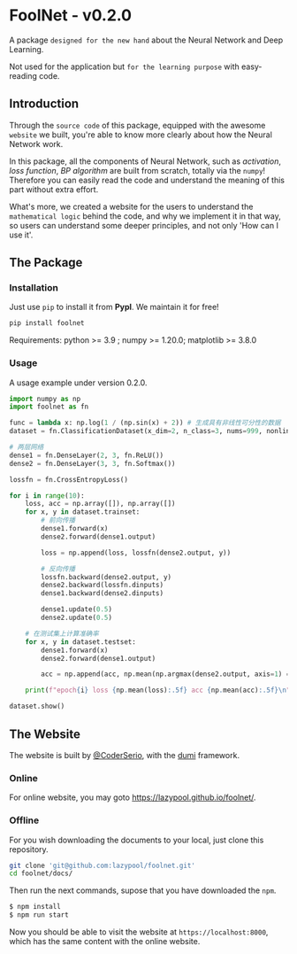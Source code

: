# FoolNet - v0.2.0

A package `designed for the new hand` about the Neural Network and Deep Learning.

Not used for the application but `for the learning purpose` with easy-reading code.

## Introduction

Through the `source code` of this package, equipped with the awesome
`website` we built, you're able to know more clearly about how the
Neural Network work.

In this package, all the components of Neural Network, such as *activation*,
*loss function*, *BP algorithm* are built from scratch, totally via the
`numpy`! Therefore you can easily read the code and understand the meaning
of this part without extra effort.

What's more, we created a website for the users to understand the `mathematical
logic` behind the code, and why we implement it in that way, so users can
understand some deeper principles, and not only 'How can I use it'.

## The Package

### Installation

Just use `pip` to install it from **PypI**. We maintain it for free!

```bash
pip install foolnet
```

Requirements: python >= 3.9 ; numpy >= 1.20.0; matplotlib >= 3.8.0

### Usage

A usage example under version 0.2.0.

```python
import numpy as np
import foolnet as fn

func = lambda x: np.log(1 / (np.sin(x) + 2)) # 生成具有非线性可分性的数据
dataset = fn.ClassificationDataset(x_dim=2, n_class=3, nums=999, nonlinear_fn=func)

# 两层网络
dense1 = fn.DenseLayer(2, 3, fn.ReLU())
dense2 = fn.DenseLayer(3, 3, fn.Softmax())

lossfn = fn.CrossEntropyLoss()

for i in range(10):
    loss, acc = np.array([]), np.array([])
    for x, y in dataset.trainset:
        # 前向传播
        dense1.forward(x)
        dense2.forward(dense1.output)

        loss = np.append(loss, lossfn(dense2.output, y))

        # 反向传播
        lossfn.backward(dense2.output, y)
        dense2.backward(lossfn.dinputs)
        dense1.backward(dense2.dinputs)

        dense1.update(0.5)
        dense2.update(0.5)

    # 在测试集上计算准确率
    for x, y in dataset.testset:
        dense1.forward(x)
        dense2.forward(dense1.output)

        acc = np.append(acc, np.mean(np.argmax(dense2.output, axis=1) == y))

    print(f"epoch{i} loss {np.mean(loss):.5f} acc {np.mean(acc):.5f}\n")

dataset.show()
```

## The Website

The website is built by [@CoderSerio](https://github.com/CoderSerio),
with the [dumi](https://d.umijs.org/) framework.

### Online

For online website, you may goto https://lazypool.github.io/foolnet/.

### Offline

For you wish downloading the documents to your local, just clone this repository.

```bash
git clone 'git@github.com:lazypool/foolnet.git'
cd foolnet/docs/
```

Then run the next commands, supose that you have downloaded the `npm`.

```bash
$ npm install
$ npm run start
```

Now you should be able to visit the website at `https://localhost:8000`,
which has the same content with the online website.
